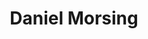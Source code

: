 ---
title: Daniel Morsing
weight: 15
image: /img/jpg/about-daniel.jpg
position: Solutions Engineer
email: daniel.morsing@jetstack.io
github: 'DanielMorsing'
---
